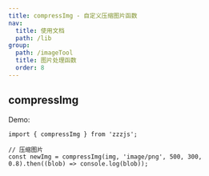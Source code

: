 ```yaml
---
title: compressImg - 自定义压缩图片函数
nav:
  title: 使用文档
  path: /lib
group:
  path: /imageTool
  title: 图片处理函数
  order: 8
---
```


## compressImg

Demo:

```tsx | pure
import { compressImg } from 'zzzjs';

// 压缩图片
const newImg = compressImg(img, 'image/png', 500, 300, 0.8).then((blob) => console.log(blob));
```
